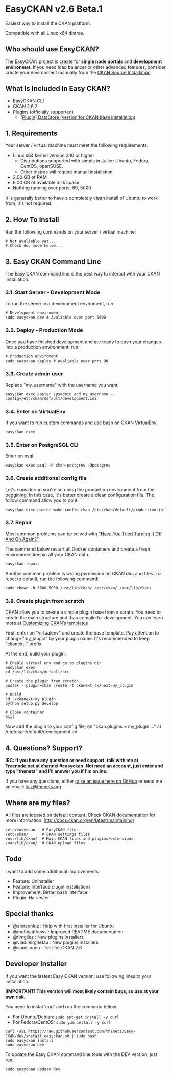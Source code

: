 # EasyCKAN v2.6 Beta.1

Easiest way to install the CKAN platform.

Compatible with all Linux x64 distros.

## Who should use EasyCKAN?
The EasyCKAN project is create for **single node portals** and **development environmet**. If you need load balancer or other advanced features, consider create your environment manually from the [CKAN Source Installation](http://docs.ckan.org/en/latest/maintaining/installing/install-from-source.html).


## What Is Included In Easy CKAN?
- EasyCKAN CLI
- CKAN 2.6.2
- Plugins (officially supported)
  + [[Plugin] DataStore (version for CKAN base installation)](http://docs.ckan.org/en/latest/maintaining/datastore.html)

## 1. Requirements
Your server / virtual machine must meet the following requirements:

- Linux x64 kernel version 3.10 or higher
  - Distributions supported with simple installer: Ubuntu, Fedora, CentOS, openSUSE.
  - Other distros will require manual installation.
- 2.00 GB of RAM
- 6.00 GB of available disk space
- Nothing running over ports: 80, 5000

It is generally better to have a completely clean install of Ubuntu to work from, it's not required.


## 2. How To Install
Run the following commands on your server / virtual machine:

```
# Not avaliable yet...
# Check dev mode below...
```

## 3. Easy CKAN Command Line
The Easy CKAN command line is the best way to interact with your CKAN installation.

### 3.1. Start Server - Development Mode
To run the server in a development enviroment, run:

```
# Development enviroment
sudo easyckan dev # Avaliable over port 5000
```

### 3.2. Deploy - Production Mode
Once you have finished development and are ready to push your changes into a production environment, run:

```
# Production enviroment
sudo easyckan deploy # Avaliable over port 80
```

### 3.3. Create admin user
Replace "my_username" with the username you want.
```
easyckan exec paster sysadmin add my_username --config=/etc/ckan/default/development.ini
```

### 3.4. Enter on VirtualEnv
If you want to run custom commands and use bash on CKAN VirtualEnv.
```
easyckan exec
```

### 3.5. Enter on PostgreSQL CLI
Enter on psql.
```
easyckan exec psql -h ckan-postgres -Upostgres
```

### 3.6. Create additional config file
Let's considering you're setuping the production environment from the beggining. In this case, it's better create a clean configuration file.
The follow command allow you to do it:
```
easyckan exec paster make-config ckan /etc/ckan/default/production.ini
```

### 3.7. Repair
Most common problems can be solved with ["Have You Tried Turning It Off And On Again?"](https://www.youtube.com/watch?v=nn2FB1P_Mn8)

The command below restart all Docker containers and create a fresh environment keepin all your CKAN data.
```
easyckan repair
```

Another common problem is wrong permission on CKAN dirs and files. To reset to default, run the following command:
```
sudo chown -R 5000.5000 /usr/lib/ckan/ /etc/ckan/ /var/lib/ckan/
```

### 3.8. Create plugin from scratch
CKAN allow you to create a simple plugin base from a scrath. You need to create the main structure and than compile for development. You can learn more at [Customizing CKAN’s templates](http://docs.ckan.org/en/latest/theming/templates.html)

First, enter on "virtualenv" and create the base template. Pay attention to change "my_plugin" by your plugin name. It's recommended to keep "ckanext-" prefix.

At the end, build your plugin.
```
# Enable virtual env and go to plugins dir
easyckan exec
cd /usr/lib/ckan/default/src

# Create the plugin from scratch
paster --plugin=ckan create -t ckanext ckanext-my_plugin

# Build
cd ./ckanext-my_plugin
python setup.py develop

# Close container
exit
```
Now add the plugin to your config file, on "ckan.plugins = my_plugin ..." at /etc/ckan/default/development.ini



## 4. Questions? Support?
**IRC: If you have any question or need support, talk with me at [Freenode.net](webchat.freenode.net/?channels=easyckan) at channel #easyckan. Not need an account, just enter and type "thenets" and I'll answer you if I'm online.**

If you have any questions, either [raise an issue here on GitHub](https://github.com/thenets/Easy-CKAN/issues) or send me an email: [luiz@thenets.org](mailto:luiz@thenets.org)

## Where are my files?
All files are located on default content. Check CKAN documentation for more information:
http://docs.ckan.org/en/latest/maintaining/

```
/etc/easyckan   # EasyCKAN files
/etc/ckan/      # CKAN settings files
/usr/lib/ckan/  # Main CKAN files and plugins/extensions
/var/lib/ckan/  # CKAN upload files
```

## Todo
I want to add some additional improvements:

- Feature: Uninstaller
- Feature: Interface plugin installations
- Improvement: Better bash interface
- Plugin: Harvester


## Special thanks
- @alersonluz : Help with first installer for Ubuntu
- @mohnjatthews : Improved README documentation
- @timgiles : New plugins installers
- @vladimirghetau : New plugins installers
- @samisnunu : Test for CKAN 2.6


## Developer Installer
If you want the lastest Easy CKAN version, use following lines to your installation.

**!IMPORTANT! This version will most likely contain bugs, so use at your own risk.**

You need to instal 'curl' and run the command below.

- For Ubuntu/Debian: ```sudo apt-get install -y curl```
- For Fedora/CentOS: ```sudo yum install -y curl```

```
curl -sSL https://raw.githubusercontent.com/thenets/Easy-CKAN/dev/install_easyckan.sh | sudo bash
sudo easyckan install
sudo easyckan dev
```

To update the Easy CKAN command line tools with the DEV version, just run:

```
sudo easyckan update dev
```